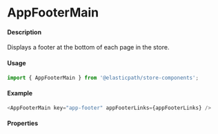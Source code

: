 # AppFooterMain

#### Description

Displays a footer at the bottom of each page in the store.

#### Usage

```js
import { AppFooterMain } from '@elasticpath/store-components';
```

#### Example

```js
<AppFooterMain key="app-footer" appFooterLinks={appFooterLinks} />
```

#### Properties

<!-- PROPS -->
